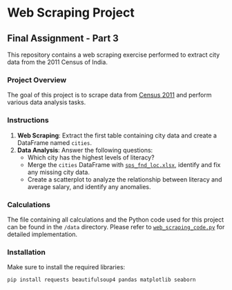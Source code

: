 # Web Scraping Project

## Final Assignment - Part 3

This repository contains a web scraping exercise performed to extract city data from the 2011 Census of India.

### Project Overview
The goal of this project is to scrape data from [Census 2011](https://www.census2011.co.in/city.php) and perform various data analysis tasks.

### Instructions
1. **Web Scraping**: Extract the first table containing city data and create a DataFrame named `cities`.
2. **Data Analysis**: Answer the following questions:
   - Which city has the highest levels of literacy?
   - Merge the `cities` DataFrame with [`sps_fnd_loc.xlsx`](/data/sps_fnd_loc.xlsx), identify and fix any missing city data.
   - Create a scatterplot to analyze the relationship between literacy and average salary, and identify any anomalies.

### Calculations
The file containing all calculations and the Python code used for this project can be found in the `/data` directory. Please refer to [`web_scraping_code.py`](/data/web_scraping_code.py) for detailed implementation.

### Installation
Make sure to install the required libraries:
```bash
pip install requests beautifulsoup4 pandas matplotlib seaborn
